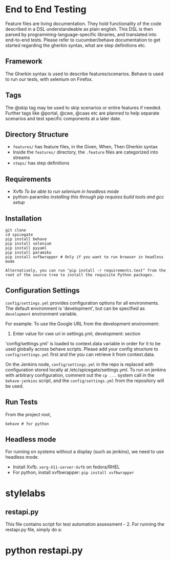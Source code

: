 End to End Testing
=======

Feature files are living documentation. They hold functionality of the code described in a DSL understandeable as plain english. This DSL is then parsed by programming-language-specific libraries, and translated into end-to-end tests.
Please refer to cucumber/behave documentation to get started regarding the gherkin syntax, what are step definitions etc.

Framework
----
The Gherkin syntax is used to describe features/scenarios.
Behave is used to run our tests, with selenium on Firefox.

Tags
----
The @skip tag may be used to skip scenarios or entire features if needed.
Further tags like @portal, @cwe, @caas etc are planned to help separate scenarios and test specific components at a later date.

Directory Structure
----
- `features/` has feature files, in the Given, When, Then Gherkin syntax
- Inside the `features/` directory, the `.feature` files are categorized into streams 
- `steps/` has step definitions

Requirements
---
- Xvfb _To be able to run selenium in headless mode_
- python-paramiko _installing this through pip requires build tools and gcc setup_

Installation
----
```
git clone
cd spicegate
pip install behave
pip install selenium
pip install pyyaml
pip install paramiko
pip install xvfbwrapper # Only if you want to run browser in headless mode

Alternatively, you can run "pip install -r requirements.text" from the root of the source tree to install the requisite Python packages.
```

Configuration Settings
----
`config/settings.yml` provides configuration options for all environments.
The default environment is 'development', but can be specified as `development` environment variable.

For example: To use the Google URL from the development environment:
1. Enter value for cwe uri in settings.yml, development: section



'config/settings.yml' is loaded to context.data variable in order for it to be used globally across behave scripts. Please add your config structure to `config/settings.yml` first and the you can retrieve it from context.data.

On the Jenkins node, `config/settings.yml` in the repo is replaced with configuration stored locally at /etc/spicegate/settings.yml. To run on jenkins with arbitrary configuration, comment out the `cp ...` system call in the `behave-jenkins` script, and the `config/settings.yml` from the repository will be used.

Run Tests
----
From the project root,

`behave # for python`

Headless mode
----
For running on systems without a display (such as jenkins), we need to use headless mode.

- Install Xvfb. `xorg-X11-server-Xvfb` on fedora/RHEL
- For python, install xvfbwrapper: `pip install xvfbwrapper`

# stylelabs

restapi.py
---
This file contains script for test automation assessment - 2.
For running the restapi.py file, simply do a:
# python restapi.py
